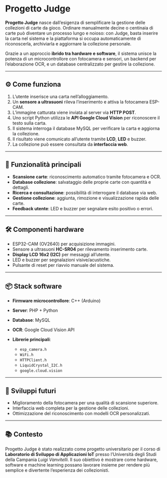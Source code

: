 # Progetto Judge

**Progetto Judge** nasce dall’esigenza di semplificare la gestione delle collezioni di carte da gioco.
Ordinare manualmente decine o centinaia di carte può diventare un processo lungo e noioso: con Judge, basta inserire la carta nel sistema e la piattaforma si occupa automaticamente di riconoscerla, archiviarla e aggiornare la collezione personale.

Grazie a un approccio **ibrido tra hardware e software**, il sistema unisce la potenza di un microcontrollore con fotocamera e sensori, un backend per l’elaborazione OCR, e un database centralizzato per gestire la collezione.

---

## ⚙️ Come funziona

1. L’utente inserisce una carta nell’alloggiamento.
2. Un **sensore a ultrasuoni** rileva l’inserimento e attiva la fotocamera ESP-CAM.
3. L’immagine catturata viene inviata al server via **HTTP POST**.
4. Uno script Python utilizza le **API Google Cloud Vision** per riconoscere il testo sulla carta.
5. Il sistema interroga il database MySQL per verificare la carta e aggiorna la collezione.
6. Il risultato viene comunicato all’utente tramite **LCD**, **LED** e buzzer.
7. La collezione può essere consultata da **interfaccia web**.

---

## 🔑 Funzionalità principali

* **Scansione carte**: riconoscimento automatico tramite fotocamera e OCR.
* **Database collezione**: salvataggio delle proprie carte con quantità e dettagli.
* **Ricerca e consultazione**: possibilità di interrogare il database via web.
* **Gestione collezione**: aggiunta, rimozione e visualizzazione rapida delle carte.
* **Feedback utente**: LED e buzzer per segnalare esito positivo o errori.

---

## 🛠️ Componenti hardware

* ESP32-CAM (OV2640) per acquisizione immagini.
* Sensore a ultrasuoni **HC-SR04** per rilevamento inserimento carte.
* **Display LCD 16x2 (I2C)** per messaggi all’utente.
* LED e buzzer per segnalazioni visive/acustiche.
* Pulsante di reset per riavvio manuale del sistema.

---

## 📦 Stack software

* **Firmware microcontrollore**: C++ (Arduino)
* **Server**: PHP + Python
* **Database**: MySQL
* **OCR**: Google Cloud Vision API
* **Librerie principali**:

  * `esp_camera.h`
  * `WiFi.h`
  * `HTTPClient.h`
  * `LiquidCrystal_I2C.h`
  * `google.cloud.vision`

---

## 🔮 Sviluppi futuri

* Miglioramento della fotocamera per una qualità di scansione superiore.
* Interfaccia web completa per la gestione delle collezioni.
* Ottimizzazione del riconoscimento con modelli OCR personalizzati.

---

## 📚 Contesto

Progetto Judge è stato realizzato come progetto universitario per il corso di **Laboratorio di Sviluppo di Applicazioni IoT** presso l’Università degli Studi della Campania *Luigi Vanvitelli*.
Il suo obiettivo è mostrare come hardware, software e machine learning possano lavorare insieme per rendere più semplice e divertente l’esperienza dei collezionisti.

